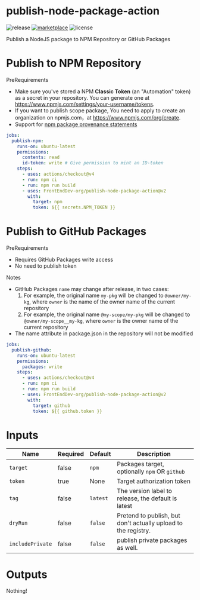 # publish-node-package-action

![release](https://img.shields.io/github/v/release/FrontEndDev-org/publish-node-package-action)
[![marketplace](https://img.shields.io/badge/marketplace-publish--node--package--action-blueviolet)](https://github.com/marketplace/actions/publish-node-package-action)
![license](https://img.shields.io/github/license/FrontEndDev-org/publish-node-package-action)

Publish a NodeJS package to NPM Repository or GitHub Packages

# Publish to NPM Repository

PreRequirements

- Make sure you've stored a NPM **Classic Token** (an "Automation" token) as a secret in your repository. You can generate one at <https://www.npmjs.com/settings/your-username/tokens>.
- If you want to publish scope package, You need to apply to create an organization on npmjs.com，at <https://www.npmjs.com/org/create>.
- Support for [npm package provenance statements](https://docs.npmjs.com/generating-provenance-statements)

```yaml
jobs:
  publish-npm:
    runs-on: ubuntu-latest
    permissions:
      contents: read
      id-token: write # Give permission to mint an ID-token
    steps:
      - uses: actions/checkout@v4
      - run: npm ci
      - run: npm run build
      - uses: FrontEndDev-org/publish-node-package-action@v2
        with:
          target: npm
          token: ${{ secrets.NPM_TOKEN }}
```

# Publish to GitHub Packages

PreRequirements

- Requires GitHub Packages write access
- No need to publish token

Notes

- GitHub Packages `name` may change after release, in two cases:
  1. For example, the original name `my-pkg` will be changed to `@owner/my-kg`, where `owner` is the name of the
     owner name of the current repository
  2. For example, the original name `@my-scope/my-pkg` will be changed to `@owner/my-scope__my-kg`, where `owner` is the owner name of the current repository
- The name attribute in package.json in the repository will not be modified

```yaml
jobs:
  publish-github:
    runs-on: ubuntu-latest
    permissions:
      packages: write
    steps:
      - uses: actions/checkout@v4
      - run: npm ci
      - run: npm run build
      - uses: FrontEndDev-org/publish-node-package-action@v2
        with:
          target: github
          token: ${{ github.token }}
```

# Inputs

| Name     | Required | Default  | Description                                                                                                            |
| -------- | -------- | -------- | ---------------------------------------------------------------------------------------------------------------------- |
| `target` | false     | `npm`     | Packages target, optionally `npm` OR `github`                                                                             |
| `token`  | true    | None     | Target authorization token |
| `tag`    | false    | `latest` | The version label to release, the default is latest                                                                    |
| `dryRun`    | false    | `false` |  Pretend to publish, but don't actually upload to the registry.                                             |
| `includePrivate`    | false    | `false` |  publish private packages as well.                                                                           |

# Outputs

Nothing!

